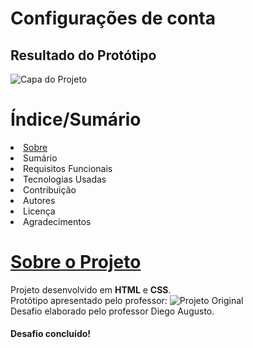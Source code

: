 # Configurações de conta
<h2>Resultado do Protótipo</h2>
<img src="https://i.ibb.co/WgcVHst/Screenshot-1.png" alt="Capa do Projeto" />

<h1>Índice/Sumário</h1>
<li><a href="#sobre-o-projeto">Sobre</a></li>
<li>Sumário</li>
<li>Requisitos Funcionais</li>
<li>Tecnologias Usadas</li>
<li>Contribuição</li>
<li>Autores</li>
<li>Licença</li>
<li>Agradecimentos</li>

<h1 dir="auto"><a aria-hidden="true" class="anchor" href="##sobre-o-projeto">Sobre o Projeto<a/></h1>
<span>Projeto desenvolvido em <strong>HTML</strong> e <strong>CSS</strong>.</span>
<div>
  <span>Protótipo apresentado pelo professor:</span>
  <img src="https://uidesigndaily.fra1.digitaloceanspaces.com/uploads/1388/day_1388.png" alt="Projeto Original" />
</div>
<div>
  <span>Desafio elaborado pelo professor Diego Augusto.</span>
</div>
 <h4>Desafio concluído!</h4>
